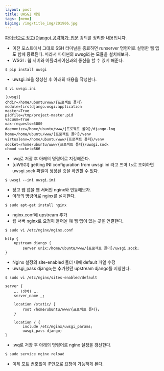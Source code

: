 ```yaml
---
layout: post
title: uWSGI 세팅
tags: [memo]
bigimg: /img/title_img/201906.jpg
---
```


[파이썬으로 장고(Django) 공략하기: 입문](https://www.inflearn.com/course/django-course#) 강의를 정리한 내용입니다.

* 이전 포스트에서 그대로 SSH 터미널을 종료하면 runserver 명령어로 실행한 웹 앱도 함께 종료된다. 따라서 파이썬의 uwsgi라는 모듈을 설치해보자.
* WSGI : 웹 서버와 어플리케이션과의 통신을 할 수 있게 해준다.

```
$ pip install uwsgi
```
* uwsgi.ini을 생성한 후 아래의 내용을 작성한다.

```
$ vi uwsgi.ini
```
```
[uwsgi]
chdir=/home/ubuntu/www/{프로젝트 폴더}
module=firstdjango.wsgi:application
master=True
pidfile=/tmp/project-master.pid
vacuum=True
max-requests=5000
daemonize=/home/ubuntu/www/{프로젝트 폴더}/django.log
home=/home/ubuntu/www/{프로젝트 폴더}/venv
virtualenv=/home/ubuntu/www/{프로젝트 폴더}/venv
socket=/home/ubuntu/www/{프로젝트 폴더}/uwsgi.sock
chmod-socket=666
```

* :wq로 저장 후 아래의 명령어로 지정해준다.
* [uWSGI] getting INI configuration from uwsgi.ini 라고 뜨며 `ls`로 조회하면 uwsgi.sock 파일이 생성된 것을 확인할 수 있다.

```
$ uwsgi --ini uwsgi.ini
```

* 장고 웹 앱을 웹 서버인 nginx와 연동해보자.
* 아래의 명령어로 nginx를 설치한다.

```
$ sudo apt-get install nginx
```

* nginx.conf에 upstream 추가
* 웹 서버 nginx로 요청이 들어올 떄 웹 앱이 있는 곳을 연결한다.

```
$ sudo vi /etc/nginx/nginx.conf
```
```
http {
    upstream django {
        server unix:/home/ubuntu/www/{프로젝트 폴더}/uwsgi.sock;
}
```

* Nginx 설정의 site-enabled 폴더 내에 default 파일 수정
* uwsgi_pass django;는 추가했던 upstream django를 지칭한다.

```
$ sudo vi /etc/nginx/sites-enabled/default
```
```
server {
    …. (생략) ….
    server_name _;

    location /static/ {
        root /home/ubuntu/www/{프로젝트 폴더};
    }

    location / {
        include /etc/nginx/uwsgi_params;
        uwsgi_pass django;
}
```

* :wq로 저장 후 아래의 명령어로 nginx 설정을 갱신한다.

```
$ sudo service nginx reload
```

* 이제 포트 번호없이 IP만으로 요청이 가능하게 된다.